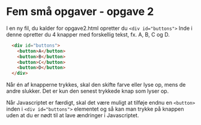 # Fem små opgaver - opgave 2

I en ny fil, du kalder for opgave2.html opretter du `<div id="buttons">` 
Inde i denne opretter du 4 knapper med forskellig tekst, fx. A, B, C og D.

```html
  <div id="buttons">
    <button>A</button>
    <button>B</button>
    <button>C</button>
    <button>D</button>
  </div>
```

Når én af knapperne trykkes, skal den skifte farve eller lyse op, mens de andre slukker.
Det er kun den senest trykkede knap som lyser op.

Når Javascriptet er færdigt, skal det være muligt at tilføje endnu en `<button>` inden i `<div id="buttons">` elementet og så kan man trykke på knappen uden at du er nødt til at lave ændringer i Javascriptet.

